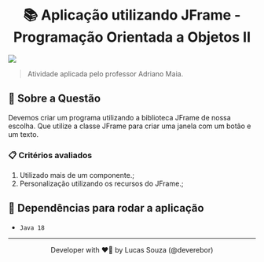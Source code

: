 <h1 align="center">📚 Aplicação utilizando JFrame - Programação Orientada a Objetos II</h1>

<p align="center">
  
![](./.github/assets/POO-ProductRegistration.gif)

</p>

> Atividade aplicada pelo professor Adriano Maia.

## 📢 Sobre a Questão

Devemos criar um programa utilizando a biblioteca JFrame de nossa escolha. Que utilize a classe JFrame para criar uma
janela com um botão e um texto.

### 📋 Critérios avaliados

1. Utilizado mais de um componente.;
2. Personalização utilizando os recursos do JFrame.;

## 🎯 Dependências para rodar a aplicação

- `Java 18`

---

<p align='center'>
  Developer with ❤️‍🔥 by Lucas Souza (@deverebor)
</p>
